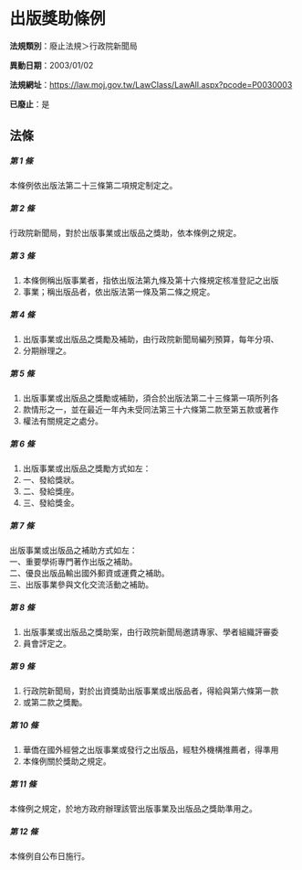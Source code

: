 # 出版獎助條例

**法規類別**：廢止法規＞行政院新聞局

**異動日期**：2003/01/02  

**法規網址**：https://law.moj.gov.tw/LawClass/LawAll.aspx?pcode=P0030003

**已廢止**：是



## 法條
##### 第 1 條
本條例依出版法第二十三條第二項規定制定之。

##### 第 2 條
行政院新聞局，對於出版事業或出版品之獎助，依本條例之規定。

##### 第 3 條
1. 本條側稱出版事業者，指依出版法第九條及第十六條規定核准登記之出版
1. 事業；稱出版品者，依出版法第一條及第二條之規定。

##### 第 4 條
1. 出版事業或出版品之獎勵及補助，由行政院新聞局編列預算，每年分項、
1. 分期辦理之。

##### 第 5 條
1. 出版事業或出版品之獎勵或補助，須合於出版法第二十三條第一項所列各
1. 款情形之一，並在最近一年內未受同法第三十六條第二款至第五款或著作
1. 權法有關規定之處分。

##### 第 6 條
1. 出版事業或出版品之獎勵方式如左：　
1. 一、發給獎狀。
1. 二、發給獎座。
1. 三、發給獎金。

##### 第 7 條
出版事業或出版品之補助方式如左：  
一、重要學術專門著作出版之補助。  
二、優良出版品輸出國外郵資或運費之補助。  
三、出版事業參與文化交流活動之補助。  

##### 第 8 條
1. 出版事業或出版品之獎助案，由行政院新聞局邀請專家、學者組織評審委
1. 員會評定之。

##### 第 9 條
1. 行政院新聞局，對於出資獎助出版事業或出版品者，得給與第六條第一款
1. 或第二款之獎勵。

##### 第 10 條
1. 華僑在國外經營之出版事業或發行之出版品，經駐外機構推薦者，得準用
1. 本條例關於獎助之規定。

##### 第 11 條
本條例之規定，於地方政府辦理該管出版事業及出版品之獎助準用之。

##### 第 12 條
本條例自公布日施行。



